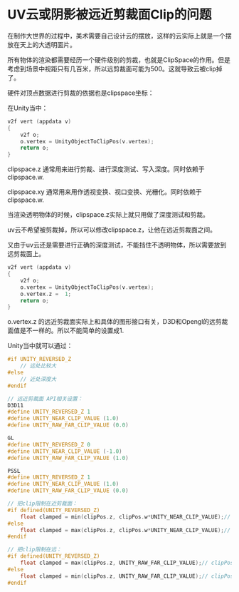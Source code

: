 # UV云或阴影被远近剪裁面Clip的问题

在制作大世界的过程中，美术需要自己设计云的摆放，这样的云实际上就是一个摆放在天上的大透明面片。

所有物体的渲染都需要经历一个硬件级别的剪裁，也就是ClipSpace的作用。但是考虑到场景中视距只有几百米，所以远剪裁面可能为500。这就导致云被clip掉了。

硬件对顶点数据进行剪裁的依据也是clipspace坐标：

在Unity当中：

```c
v2f vert (appdata v)
{
    v2f o;
    o.vertex = UnityObjectToClipPos(v.vertex);
    return o;
}
```

clipspace.z 通常用来进行剪裁、进行深度测试、写入深度。同时依赖于clipspace.w.

clipspace.xy 通常用来用作透视变换、视口变换、光栅化。同时依赖于clipspace.w.

当渲染透明物体的时候，clipspace.z实际上就只用做了深度测试和剪裁。

uv云不希望被剪裁掉，所以可以修改clipspace.z，让他在远近剪裁面之间。

又由于uv云还是需要进行正确的深度测试，不能挡住不透明物体，所以需要放到远剪裁面上。

```c
v2f vert (appdata v)
{
    v2f o;
    o.vertex = UnityObjectToClipPos(v.vertex);
    o.vertex.z =  1;
    return o;
}
```

o.vertex.z 的远近剪裁面实际上和具体的图形接口有关，D3D和Opengl的远剪裁面值是不一样的。所以不能简单的设置成1.

Unity当中就可以通过：

```c
#if UNITY_REVERSED_Z
	// 远处比较大
#else
	// 近处深度大
#endif

// 远近剪裁面 API相关设置：
D3D11
#define UNITY_REVERSED_Z 1
#define UNITY_NEAR_CLIP_VALUE (1.0)
#define UNITY_RAW_FAR_CLIP_VALUE (0.0)

GL
#define UNITY_REVERSED_Z 0
#define UNITY_NEAR_CLIP_VALUE (-1.0)
#define UNITY_RAW_FAR_CLIP_VALUE (1.0)

PSSL
#define UNITY_REVERSED_Z 1
#define UNITY_NEAR_CLIP_VALUE (1.0)
#define UNITY_RAW_FAR_CLIP_VALUE (0.0)

// 把clip限制在近剪裁面：
#if defined(UNITY_REVERSED_Z)
    float clamped = min(clipPos.z, clipPos.w*UNITY_NEAR_CLIP_VALUE);// clipPos.z<1
#else
    float clamped = max(clipPos.z, clipPos.w*UNITY_NEAR_CLIP_VALUE);// clipPos.z>-1
#endif

// 把clip限制在远：
#if defined(UNITY_REVERSED_Z)
    float clamped = max(clipPos.z, UNITY_RAW_FAR_CLIP_VALUE);// clipPos.z>0
#else
    float clamped = min(clipPos.z, UNITY_RAW_FAR_CLIP_VALUE);// clipPos.z<1
#endif
```


